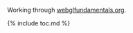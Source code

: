 Working through [webglfundamentals.org](https://webglfundamentals.org/webgl/lessons/webgl-fundamentals.html).


{% include toc.md %}
